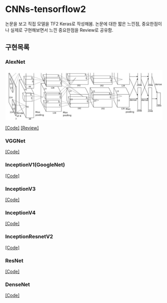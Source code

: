 <h1>
CNNs-tensorflow2
</h1>

논문을 보고 직접 모델을 TF2 Keras로 작성해봄. 논문에 대한 짧은 느낀점, 중요한점이나 실제로 구현해보면서 느낀 중요한점을 Review로 공유함. 

<h2>구현목록</h3>


<h3>AlexNet</h3> 

![AlexNetMode](https://github.com/dslisleedh/CNNs-tensorflow2/blob/main/1AlexNet/src/Model.jpg?raw=true)  

[[Code]](https://github.com/dslisleedh/CNNs-tensorflow2/blob/main/1AlexNet/Alexnet.ipynb) [[Review]](https://github.com/dslisleedh/CNNs-tensorflow2/wiki#alexnet)  

<h3>VGGNet</h3>

[[Code]](https://github.com/dslisleedh/CNNs-tensorflow2/tree/main/2VGGNet)  

<h3>InceptionV1(GoogleNet)</h3>

[[Code]](https://github.com/dslisleedh/CNNs-tensorflow2/blob/main/3Inception/InceptionV1(GoogleNet).ipynb)  

<h3>InceptionV3</h3>

[[Code]](https://github.com/dslisleedh/CNNs-tensorflow2/blob/main/3Inception/InceptionV3.ipynb)  

<h3>InceptionV4</h3>

[[Code]](https://github.com/dslisleedh/CNNs-tensorflow2/blob/main/3Inception/InceptionV4.ipynb)  

<h3>InceptionResnetV2</h3>

[[Code]](https://github.com/dslisleedh/CNNs-tensorflow2/blob/main/3Inception/InceptionResV2.ipynb)  

<h3>ResNet</h3>

[[Code]](https://github.com/dslisleedh/CNNs-tensorflow2/blob/main/4ResNet/ResNet.ipynb)  

<h3>DenseNet</h3>

[[Code]](https://github.com/dslisleedh/CNNs-tensorflow2/blob/main/5DenseNet/DenseNet.ipynb)  
